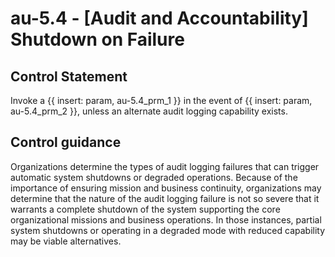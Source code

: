 # au-5.4 - \[Audit and Accountability\] Shutdown on Failure

## Control Statement

Invoke a {{ insert: param, au-5.4_prm_1 }} in the event of {{ insert: param, au-5.4_prm_2 }}, unless an alternate audit logging capability exists.

## Control guidance

Organizations determine the types of audit logging failures that can trigger automatic system shutdowns or degraded operations. Because of the importance of ensuring mission and business continuity, organizations may determine that the nature of the audit logging failure is not so severe that it warrants a complete shutdown of the system supporting the core organizational missions and business operations. In those instances, partial system shutdowns or operating in a degraded mode with reduced capability may be viable alternatives.
